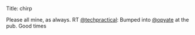 Title: chirp

Please all mine, as always. RT <a href="http://twitter.com/techpractical">@techpractical</a>: Bumped into <a href="http://twitter.com/opyate">@opyate</a> at the pub. Good times
